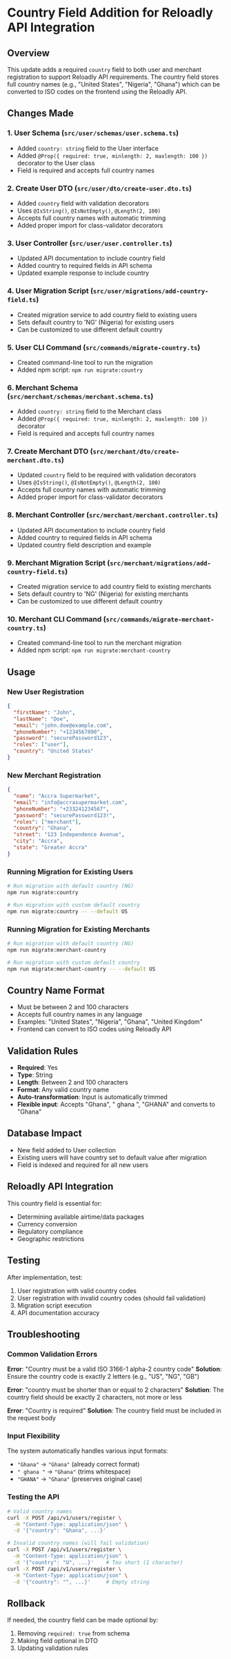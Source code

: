 # Country Field Addition for Reloadly API Integration

## Overview
This update adds a required `country` field to both user and merchant registration to support Reloadly API requirements. The country field stores full country names (e.g., "United States", "Nigeria", "Ghana") which can be converted to ISO codes on the frontend using the Reloadly API.

## Changes Made

### 1. User Schema (`src/user/schemas/user.schema.ts`)
- Added `country: string` field to the User interface
- Added `@Prop({ required: true, minlength: 2, maxlength: 100 })` decorator to the User class
- Field is required and accepts full country names

### 2. Create User DTO (`src/user/dto/create-user.dto.ts`)
- Added `country` field with validation decorators
- Uses `@IsString()`, `@IsNotEmpty()`, `@Length(2, 100)`
- Accepts full country names with automatic trimming
- Added proper import for class-validator decorators

### 3. User Controller (`src/user/user.controller.ts`)
- Updated API documentation to include country field
- Added country to required fields in API schema
- Updated example response to include country

### 4. User Migration Script (`src/user/migrations/add-country-field.ts`)
- Created migration service to add country field to existing users
- Sets default country to 'NG' (Nigeria) for existing users
- Can be customized to use different default country

### 5. User CLI Command (`src/commands/migrate-country.ts`)
- Created command-line tool to run the migration
- Added npm script: `npm run migrate:country`

### 6. Merchant Schema (`src/merchant/schemas/merchant.schema.ts`)
- Added `country: string` field to the Merchant class
- Added `@Prop({ required: true, minlength: 2, maxlength: 100 })` decorator
- Field is required and accepts full country names

### 7. Create Merchant DTO (`src/merchant/dto/create-merchant.dto.ts`)
- Updated `country` field to be required with validation decorators
- Uses `@IsString()`, `@IsNotEmpty()`, `@Length(2, 100)`
- Accepts full country names with automatic trimming
- Added proper import for class-validator decorators

### 8. Merchant Controller (`src/merchant/merchant.controller.ts`)
- Updated API documentation to include country field
- Added country to required fields in API schema
- Updated country field description and example

### 9. Merchant Migration Script (`src/merchant/migrations/add-country-field.ts`)
- Created migration service to add country field to existing merchants
- Sets default country to 'NG' (Nigeria) for existing merchants
- Can be customized to use different default country

### 10. Merchant CLI Command (`src/commands/migrate-merchant-country.ts`)
- Created command-line tool to run the merchant migration
- Added npm script: `npm run migrate:merchant-country`

## Usage

### New User Registration
```json
{
  "firstName": "John",
  "lastName": "Doe",
  "email": "john.doe@example.com",
  "phoneNumber": "+1234567890",
  "password": "securePassword123",
  "roles": ["user"],
  "country": "United States"
}
```

### New Merchant Registration
```json
{
  "name": "Accra Supermarket",
  "email": "info@accrasupermarket.com",
  "phoneNumber": "+233241234567",
  "password": "securePassword123!",
  "roles": ["merchant"],
  "country": "Ghana",
  "street": "123 Independence Avenue",
  "city": "Accra",
  "state": "Greater Accra"
}
```

### Running Migration for Existing Users
```bash
# Run migration with default country (NG)
npm run migrate:country

# Run migration with custom default country
npm run migrate:country -- --default US
```

### Running Migration for Existing Merchants
```bash
# Run migration with default country (NG)
npm run migrate:merchant-country

# Run migration with custom default country
npm run migrate:merchant-country -- --default US
```

## Country Name Format
- Must be between 2 and 100 characters
- Accepts full country names in any language
- Examples: "United States", "Nigeria", "Ghana", "United Kingdom"
- Frontend can convert to ISO codes using Reloadly API

## Validation Rules
- **Required**: Yes
- **Type**: String
- **Length**: Between 2 and 100 characters
- **Format**: Any valid country name
- **Auto-transformation**: Input is automatically trimmed
- **Flexible input**: Accepts "Ghana", " ghana ", "GHANA" and converts to "Ghana"

## Database Impact
- New field added to User collection
- Existing users will have country set to default value after migration
- Field is indexed and required for all new users

## Reloadly API Integration
This country field is essential for:
- Determining available airtime/data packages
- Currency conversion
- Regulatory compliance
- Geographic restrictions

## Testing
After implementation, test:
1. User registration with valid country codes
2. User registration with invalid country codes (should fail validation)
3. Migration script execution
4. API documentation accuracy

## Troubleshooting

### Common Validation Errors

**Error**: "Country must be a valid ISO 3166-1 alpha-2 country code"
**Solution**: Ensure the country code is exactly 2 letters (e.g., "US", "NG", "GB")

**Error**: "country must be shorter than or equal to 2 characters"
**Solution**: The country field should be exactly 2 characters, not more or less

**Error**: "Country is required"
**Solution**: The country field must be included in the request body

### Input Flexibility
The system automatically handles various input formats:
- `"Ghana"` → `"Ghana"` (already correct format)
- `" ghana "` → `"Ghana"` (trims whitespace)
- `"GHANA"` → `"Ghana"` (preserves original case)

### Testing the API
```bash
# Valid country names
curl -X POST /api/v1/users/register \
  -H "Content-Type: application/json" \
  -d '{"country": "Ghana", ...}'

# Invalid country names (will fail validation)
curl -X POST /api/v1/users/register \
  -H "Content-Type: application/json" \
  -d '{"country": "U", ...}'    # Too short (1 character)
curl -X POST /api/v1/users/register \
  -H "Content-Type: application/json" \
  -d '{"country": "", ...}'     # Empty string
```

## Rollback
If needed, the country field can be made optional by:
1. Removing `required: true` from schema
2. Making field optional in DTO
3. Updating validation rules
